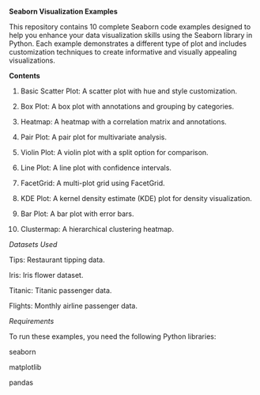 **Seaborn Visualization Examples**

This repository contains 10 complete Seaborn code examples designed to help you enhance your data 
visualization skills using the Seaborn library in Python. Each example demonstrates a different type 
of plot and includes customization techniques to create informative and visually appealing visualizations.

**Contents**
1. Basic Scatter Plot: A scatter plot with hue and style customization.

2. Box Plot: A box plot with annotations and grouping by categories.

3. Heatmap: A heatmap with a correlation matrix and annotations.

4. Pair Plot: A pair plot for multivariate analysis.

5. Violin Plot: A violin plot with a split option for comparison.

6. Line Plot: A line plot with confidence intervals.

7. FacetGrid: A multi-plot grid using FacetGrid.

8. KDE Plot: A kernel density estimate (KDE) plot for density visualization.

9. Bar Plot: A bar plot with error bars.

10. Clustermap: A hierarchical clustering heatmap.

_Datasets Used_

Tips: Restaurant tipping data.

Iris: Iris flower dataset.

Titanic: Titanic passenger data.

Flights: Monthly airline passenger data.

_Requirements_

To run these examples, you need the following Python libraries:

seaborn

matplotlib

pandas
